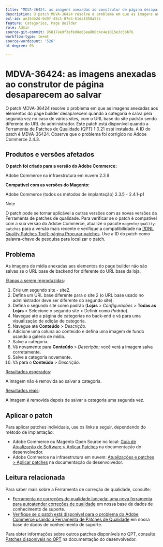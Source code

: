 ```yaml
---
title: "MDVA-36424: as imagens anexadas ao construtor de página desaparecem ao salvar"
description: O patch MDVA-36424 resolve o problema em que as imagens anexadas aos elementos do page builder desaparecem quando a categoria é salva pela segunda vez no caso de vários sites, com o URL base do site padrão sendo diferente do URL do administrador. Este patch está disponível quando a [Ferramenta de correções de qualidade (QPT)](/help/announcements/adobe-commerce-announcements/magento-quality-patches-released-new-tool-to-self-serve-quality-patches.md) 1.0.21 está instalada. A ID do patch é MDVA-36424. Observe que o problema foi corrigido no Adobe Commerce 2.4.3.
exl-id: ae15db2d-0d9f-48c1-87e4-61da1558a57c
feature: Categories, Page Builder
role: Admin
source-git-commit: 958179e0f3efe08e65ea8b0c4c4e1015e3c5bb76
workflow-type: tm+mt
source-wordcount: '526'
ht-degree: 0%

---
```


# MDVA-36424: as imagens anexadas ao construtor de página desaparecem ao salvar

O patch MDVA-36424 resolve o problema em que as imagens anexadas aos elementos do page builder desaparecem quando a categoria é salva pela segunda vez no caso de vários sites, com o URL base do site padrão sendo diferente do URL do administrador. Este patch está disponível quando a [Ferramenta de Patches de Qualidade (QPT)](/help/announcements/adobe-commerce-announcements/magento-quality-patches-released-new-tool-to-self-serve-quality-patches.md) 1.0.21 está instalada. A ID do patch é MDVA-36424. Observe que o problema foi corrigido no Adobe Commerce 2.4.3.

## Produtos e versões afetados

**O patch foi criado para a versão do Adobe Commerce:**

Adobe Commerce na infraestrutura em nuvem 2.3.6

**Compatível com as versões do Magento:**

Adobe Commerce (todos os métodos de implantação) 2.3.5 - 2.4.1-p1

>[!NOTE]
>
>O patch pode se tornar aplicável a outras versões com as novas versões da Ferramenta de patches de qualidade. Para verificar se o patch é compatível com a sua versão do Adobe Commerce, atualize o pacote `magento/quality-patches` para a versão mais recente e verifique a compatibilidade na [[!DNL Quality Patches Tool]: página Procurar patches](https://devdocs.magento.com/quality-patches/tool.html#patch-grid). Use a ID do patch como palavra-chave de pesquisa para localizar o patch.

## Problema

As imagens de mídia anexadas aos elementos do page builder não são salvas se o URL base de backend for diferente do URL base da loja.

<u>Etapas a serem reproduzidas</u>:

1. Crie um segundo site - site2.
1. Defina um URL base diferente para o site 2 (o URL base usado no administrador deve ser diferente do segundo site).
1. Defina o segundo site como padrão (**Lojas** > *Configurações* > **Todas as Lojas** > Selecione o segundo site > Definir como *Padrão*).
1. Navegue até a página de categorias no back-end e vá para uma visualização de edição de categoria.
1. Navegue até **Conteúdo** > *Descrição*.
1. Adicione uma coluna ao conteúdo e defina uma imagem de fundo usando a galeria de mídia.
1. Salve a categoria.
1. Vá novamente para **Conteúdo** > *Descrição*; você verá a imagem salva corretamente.
1. Salve a categoria novamente.
1. Vá para o **Conteúdo** > *Descrição*.

<u>Resultados esperados</u>:

A imagem não é removida ao salvar a categoria.

<u>Resultados reais</u>:

A imagem é removida depois de salvar a categoria uma segunda vez.

## Aplicar o patch

Para aplicar patches individuais, use os links a seguir, dependendo do método de implantação:

* Adobe Commerce ou Magento Open Source no local: [Guia de Atualização de Software > Aplicar Patches](https://devdocs.magento.com/guides/v2.4/comp-mgr/patching/mqp.html) na documentação do desenvolvedor.
* Adobe Commerce na infraestrutura em nuvem: [Atualizações e patches > Aplicar patches](https://devdocs.magento.com/cloud/project/project-patch.html) na documentação do desenvolvedor.

## Leitura relacionada

Para saber mais sobre a Ferramenta de correção de qualidade, consulte:

* [Ferramenta de correções de qualidade lançada: uma nova ferramenta para autoatender correções de qualidade](/help/announcements/adobe-commerce-announcements/magento-quality-patches-released-new-tool-to-self-serve-quality-patches.md) em nossa base de dados de conhecimento de suporte.
* [Verifique se o patch está disponível para o problema do Adobe Commerce usando a Ferramenta de Patches de Qualidade](/help/support-tools/patches-available-in-qpt-tool/check-patch-for-magento-issue-with-magento-quality-patches.md) em nossa base de dados de conhecimento de suporte.

Para obter informações sobre outros patches disponíveis no QPT, consulte [Patches disponíveis no QPT](https://devdocs.magento.com/quality-patches/tool.html#patch-grid) na documentação do desenvolvedor.
